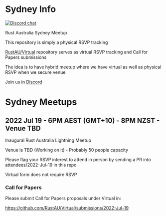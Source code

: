 # Sydney Info

[![Discord chat][discord-badge]][discord-url]

Rust Australia Sydney Meetup 

This repository is simply a physical RSVP tracking

[RustAU/Virtual](https://github.com/RustAU/Virtual) repository serves as virtual RSVP tracking and Call for Papers submissions

The idea is to have hybrid meetup where we have virtual as well as physical RSVP when we secure venue

Join us in [Discord](https://discord.gg/pW35BNSBeV)

# Sydney Meetups

## 2022 Jul 19 - 6PM AEST (GMT+10) - 8PM NZST - Venue TBD

Inaugural Rust Australia Lightning Meetup

Venue is TBD (Working on it) - Probably 50 people capacity

Please flag your RSVP interest to attend in person by sending a PR into attendees/2022-Jul-19 in this repo

Virtual form does not require RSVP

### Call for Papers

Please submit Call for Papers proposals under Virtual in:

https://github.com/RustAU/Virtual/submissions/2022-Jul-19

[discord-badge]: https://img.shields.io/discord/987700580866723880.svg?logo=discord
[discord-url]: https://discord.gg/pW35BNSBeV

